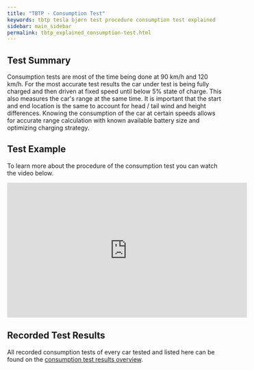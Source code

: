 ```yaml
---
title: "TBTP - Consumption Test"
keywords: tbtp tesla bjørn test procedure consumption test explained
sidebar: main_sidebar
permalink: tbtp_explained_consumption-test.html
---
```


## Test Summary
Consumption tests are most of the time being done at 90 km/h and 120 km/h. For the most accurate test results the car under test is being fully charged and then driven at fixed speed until below 5% state of charge. This also measures the car's range at the same time. It is important that the start and end location is the same to account for head / tail wind and height differences. Knowing the consumption of the car at certain speeds allows for accurate range calculation with known available battery size and optimizing charging strategy.

## Test Example
To learn more about the procedure of the consumption test you can watch the video below.

<div class="video-container-wrapper"><div style="text-align: center;" class="video-container"><iframe width="560" height="315" src="https://www.youtube-nocookie.com/embed/S8MqUL2YF2w" frameborder="0" allow="accelerometer; autoplay; encrypted-media; gyroscope; picture-in-picture" allowfullscreen></iframe></div></div>

## Recorded Test Results
All recorded consumption tests of every car tested and listed here can be found on the [consumption test results overview](tbtp-results-consumption.html).